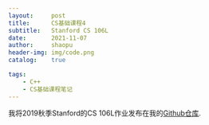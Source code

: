 ```yaml
---
layout:		post
title:		CS基础课程4
subtitle:	Stanford CS 106L
date:		2021-11-07
author:		shaopu
header-img:	img/code.png
catalog:	true

tags:
    - C++
    - CS基础课程笔记
---
```




我将2019秋季Stanford的CS 106L作业发布在我的[Github仓库](https://github.com/SongShaopu1998/Stanford-CS-106L).

